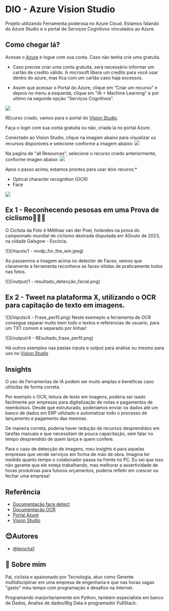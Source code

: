 
# DIO - Azure Vision Studio

Projeto utilizando Ferramenta poderosa no Azure Cloud. Estamos falando do Azure Studio e o portal de Serviços Cognitivos vinculados ao Azure.




## Como chegar lá?

Acesse o [Azure](https://azure.com) e logue com sua conta. Caso não tenha crie uma gratuita.

* Caso precise criar uma conta gratuita, será necessário informar um cartão de credito válido. A microsoft libera um credito para você usar dentro do azure, mas fica com um cartão caso haja excessos.

* Assim que acessar o Portal do Azure, clique em "Criar um recurso" e depois no menu a esquerda, clique em "IA + Machine Learning" e por ultimo na segunda opção "Serviços Cognitivos".

![](/imagens/criando_recurso.png)


REcurso criado, vamos para o portal do [Vision Studio](https://portal.vision.cognitive.azure.com/).

Faça o login com sua conta gratuita ou não, criada la no portal Azure.

Conectado ao Vision Studio, clique na imagem abaixo para visualizar os recursos disponiveis e selecione conforme a imagem abaixo:
![](/imagens/vision1)

Na pagina de "all Resources", selecione o recurso criado anteriormente, conforme imagen abaixo:
![](/imagens/vision2)


Apos o passo acima, estamos prontos para usar dois recuros:*   

* Optical character recognition (OCR)
* Face

![](/imagens/vision3)
## Ex 1 - Reconhecendo pesosas em uma Prova de ciclismo🚴🚴🚴

O Ciclista  da Foto é MAthias van der Poel, holandes na prova do campeonato mundial de ciclismo destrada disputada em AGosto de 2023, na cidade Galsgow - Escócia.

![](/inputs/1 - mvdp_for_the_win.jpeg)

Ao passamros a imagem acima no detector de Faces, vemos que claramente a ferramenta reconhece as faces nitidas de praticamente todos nas fotos.

![](/output/1 - resultado_detecção_facial.png)

## Ex 2 - Tweet na plataforma X, utilizando o OCR para capitação de texto em imagens.

![](/inputs/4 - Frase_perfil.png)
Neste exemeplo a ferramenta de OCR consegue separar muito bem todo o textos e referencias de usuario, para um TXT comom e separado por linhas!

![](/output/4 - REsultado_frase_perfil.png)


Há outros exemplos nas pastas inputs e output para análise ou mesmo para uso no [Vision Studio](https://portal.vision.cognitive.azure.com/)
## Insights 

O uso de Ferramentas de IA podem ser muito amplas e benéficas caso utilizdas de forma correta.

Por exemplo o OCR, leitura de texto em imagens, poderia ser isado facilmente por empresas para digitalização de notas e pagamentos de reembolsos. Desde que estruturado, poderíamos enviar os dados até um banco de dados em ERP utilziado e automatizar todo o processo de lançamento e pagamento das mesmas.

De maneira correta, poderia haver redução de recursos desprendidos em tarefas manuais e que necessitam de pouca capacitação, sem falar no tempo desprendido de quem lança e quem confere.

Para o caso de detecção de imagens, meu insights é para aquelas empresas que vende serviços em forma de mão de obra. Imagina ter medido quanto tempo o colaborador passa na frente no PC. Eu sei que isso não garante que ele esteja trabalhando, mas melhorar a assertividade de horas produtivas para futuros orçamentos, poderia refletir em crescer ou fechar uma empresa!


## Referência

 - [Documentação face detect](https://aka.ms/ai900-face)
 - [Documentação OCR](https://aka.ms/ai900-ocr)
 - [Portal Azure](https://portal.azure.com)
 - [Vision Studio](https://portal.vision.cognitive.azure.com)
## 😊Autores

- [@lerocha1](https://www.github.com/lerocha1)


## 🚀 Sobre mim
Pai, ciclista e apaixonado por Tecnologia, atuo como Gerente multidisciplinar em uma empresa de engenharia e que nas horas vagas "gasto" meu tempo com programação e desafios na internet.

Programando marjoritariamente em Python, também especialista em banco de Dados, Analise de dados/Big Data e programador FullStack.

